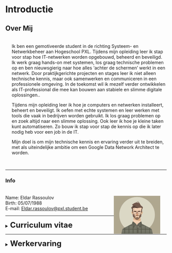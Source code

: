 
# Introductie

## Over Mij

<p style="max-width: 99%; margin-left: 20px; margin-top: 35px;"> Ik ben een gemotiveerde student in de richting Systeem- en Netwerkbeheer aan Hogeschool PXL. Tijdens mijn opleiding leer ik stap voor stap hoe IT-netwerken worden opgebouwd, beheerd en beveiligd. Ik werk graag hands-on met systemen, los graag technische problemen op en ben nieuwsgierig naar hoe alles ‘achter de schermen’ werkt in een netwerk. Door praktijkgerichte projecten en stages leer ik niet alleen technische kennis, maar ook samenwerken en communiceren in een professionele omgeving. In de toekomst wil ik mezelf verder ontwikkelen als IT-professional die mee kan bouwen aan stabiele en slimme digitale oplossingen..</p>
<p style="max-width: 99%; margin-left: 20px;">Tijdens mijn opleiding leer ik hoe je computers en netwerken installeert, beheert en beveiligt. Ik oefen met echte systemen en leer werken met tools die vaak in bedrijven worden gebruikt. Ik los graag problemen op en zoek altijd naar een slimme oplossing. Ook leer ik hoe je kleine taken kunt automatiseren. Zo bouw ik stap voor stap de kennis op die ik later nodig heb voor een job in de IT.</p>
<p style="max-width: 99%; margin-left: 20px;">Mijn doel is om mijn technische kennis en ervaring verder uit te breiden, met als uiteindelijke ambitie om een Google Data Network Architect te worden.</p><br>

---

### Info

<p style="margin-left: 20px;margin-top: 35px;">
<img src="./images/profile.jpg" alt="Your Image Badge" width="30%" align="right" style="margin-left: 0px; margin-right: 20px; margin-top: 3px;" />

Name: Eldar Rassoulov<br>
Birth: 05/07/1988<br>
E-mail: Eldar.rassoulov@pxl.student.be<br>

</p>

---

<details>
<summary>
<p style="font-size: 24px; display: inline;"><b>Curriculum vitae</b></p>
</summary>

### CV
<br>
<center>
  <object data="./assets/rassoulov_eldar_cv.pdf" type="application/pdf" width="96.5%" style="height: 79vh;">
   <embed src="./assets/rassoulov_eldar_cv.pdf">
      <p>This browser does not support PDFs. Please download the PDF to view it: <a href="./assets/rassoulov_eldar_cv.pdf">Download PDF</a>.</p>
    </embed>
  </object>
</center>
</details>

---

<details>
<summary>
<p style="font-size: 24px; display: inline;"><b>Werkervaring</b></p>
</summary>

### Werkervaring

<p style="font-size: 20px; display: inline;"><br><u>Bedrijf</u></p> <img src="./images/work_logo.png" width="26" align="left" style="margin-left: 0px; margin-right: 10px; border-width:5" />

💼 Werkervaring
2010 - 2011: Sales Assistent – H&M, Genk

2012 - 2013: Sales Assistent – Scapino, Genk

2013 - 2014: Sales Assistent – Tommy Hilfiger, Maasmechelen

2015 - 2016: Sales Assistent – G-Star, Maasmechelen

2017 - 2018: Sales Assistent – Levi’s, Maasmechelen

2018 - 2018: Sales Assistent – Peuterey, Maasmechelen

2018 - 2020: Gerante schoenenwinkel – Ambiorix, Hasselt

2020 - 2024: Uitbater restaurant – Famiglia, Genk

### Certifications & Courses

<br>

📜 Certificaten & Opleidingen
Systeem- en Netwerkbeheer (2024 - 2025)
Hogeschool PXL, Hasselt

Secundair Onderwijs (2006 - 2009)
Lanaken
</summary>

### Skills

#### Hard Skills

- <p style="max-width: 91%; margin-top: 29px;"><b>🛠️ Hard Skills
Windows 365

Windows

Linux

Basiskennis netwerkbeheer

Installatie en beveiliging van systemen.<br><br></p>

#### Soft Skills

- <p style="max-width: 91%; margin-top: 29px;"><b>🤝 Soft Skills
Communicatief

Teamgericht

Klantvriendelijk

Zelfstandig werken

Leervermogen en aanpassingsvermogen<br><br></p>



</details>
